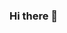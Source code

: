 ### Hi there 👋

<!--
**H-N-S-Abayawardhana/H-N-S-Abayawardhana** is a ✨ _special_ ✨ repository because its `README.md` (this file) appears on your GitHub profile.

Here are some ideas to get you started:

- 🔭 I’m currently working on Software development projects.
- 🌱 I’m currently learning BSc(Hons) Information Technology.
- 👯 I’m looking to collaborate on software development.
- 🤔 I’m looking for help with Mobile App development.
- 💬 Ask me about Desktop application development, web application development and web site development.
- 📫 How to reach me: Email me via niwaofficial1@gmail.com
- 😄 Pronouns: He/Him
- ⚡ Fun fact: "Everything Fun"
-->
